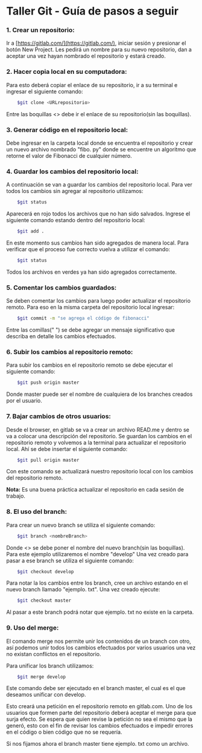 # Taller Git - Guía de pasos a seguir 

### 1. Crear un repositorio: 
Ir a [https://gitlab.com/](https://gitlab.com/), iniciar sesión y presionar el botón New Project. Les pedirá un nombre para su nuevo repositorio, dan a aceptar una vez hayan nombrado el repositorio y  estará creado.

### 2. Hacer copia local en su computadora: 
Para esto deberá copiar el enlace de su repositorio, ir a su terminal e ingresar el siguiente comando: 

```bash
    $git clone <URLrepositorio>
```
Entre las boquillas <> debe ir el enlace de su repositorio(sin las boquillas).
### 3. Generar código en el repositorio local: 
Debe ingresar en la carpeta local donde se encuentra el repositorio y crear un nuevo archivo nombrado "fibo. py" donde se encuentre un algoritmo que retorne el valor de Fibonacci de cualquier número. 

### 4. Guardar los cambios del repositorio local:
A continuación se van a guardar los cambios del repositorio local.
Para ver todos los cambios sin agregar al repositorio utilizamos:

```bash
    $git status
```
Aparecerá en rojo todos los archivos que no han sido salvados.
Ingrese el siguiente comando estando dentro del repositorio local:

```bash
    $git add . 
```
En este momento sus cambios han sido agregados de manera local. Para verificar que el proceso fue correcto vuelva a utilizar el comando:

```bash
    $git status 
```
Todos los archivos en verdes ya han sido agregados correctamente. 

### 5. Comentar los cambios guardados: 
Se deben comentar los cambios para luego poder actualizar el repositorio remoto. 
Para eso en la misma carpeta del repositorio local ingresar: 

```bash
    $git commit -m "se agrega el código de fibonacci"
```
Entre las comillas(" ") se debe agregar un mensaje significativo que describa en detalle los cambios efectuados. 
 
### 6. Subir los cambios al repositorio remoto:
Para subir los cambios en el repositorio remoto se debe ejecutar el siguiente comando:

```bash
    $git push origin master 
```
Donde master puede ser el nombre de cualquiera de los branches creados por el usuario. 

### 7. Bajar cambios de otros usuarios: 
Desde el browser, en gitlab se va a crear un archivo READ.me y dentro se va a colocar una descripción del repositorio. Se guardan los cambios en el repositorio remoto y volvemos a la terminal para actualizar el repositorio local.
Ahí se debe insertar el siguiente comando:

```bash
    $git pull origin master 
```
  Con este comando se actualizará nuestro repositorio local con los cambios del repositorio remoto.
  
  **Nota:** Es una buena práctica actualizar el repositorio en cada sesión de trabajo. 

### 8. El uso del branch:
Para crear un nuevo branch se utiliza el siguiente comando: 

```bash
    $git branch <nombreBranch>
```
Donde <> se debe poner el nombre del nuevo branch(sin las boquillas). 
Para este ejemplo utilizaremos el nombre "develop"
Una vez creado para pasar a ese branch se utiliza el siguiente comando: 

```bash
    $git checkout develop
```

Para notar la los cambios entre los branch, cree un archivo estando en el nuevo branch llamado "ejemplo. txt". 
Una vez creado ejecute:

```bash
    $git checkout master
```
 Al pasar a este branch podrá notar que ejemplo. txt no existe en la carpeta. 
### 9. Uso del merge: 
El comando merge nos permite unir los contenidos de un branch con otro, así podemos unir todos los cambios efectuados por varios usuarios una vez no existan conflictos en el repositorio.

Para unificar los branch utilizamos:
```bash
    $git merge develop 
```
Este comando debe ser ejecutado en el branch master, el cual es el que deseamos unificar con develop.

Esto creará una petición en el repositorio remoto en gitlab.com. Uno de los usuarios que formen parte del repositorio deberá aceptar el merge para que surja efecto. Se espera que quien revise la petición no sea el mismo que la generó, esto con el fin de revisar los cambios efectuados e impedir errores en el código o bien código que no se requería. 

Si nos fijamos ahora el branch master tiene ejemplo. txt como un archivo.
